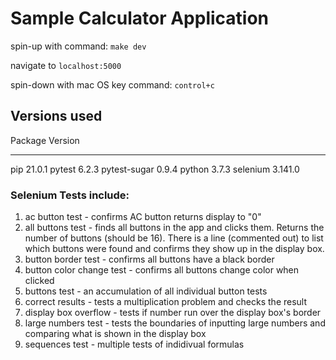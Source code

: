 
# Sample Calculator Application

spin-up with command: `make dev`

navigate to `localhost:5000`

spin-down with mac OS key command: `control+c`

## Versions used

Package            Version
------------------ -------
pip                21.0.1
pytest             6.2.3
pytest-sugar       0.9.4
python             3.7.3
selenium           3.141.0

### Selenium Tests include:
1. ac button test - confirms AC button returns display to "0"
2. all buttons test - finds all buttons in the app and clicks them. Returns the number of buttons (should be 16). There is a line (commented out) to list which buttons were found and confirms they show up in the display box.
3. button border test - confirms all buttons have a black border
4. button color change test - confirms all buttons change color when clicked
5. buttons test - an accumulation of all individual button tests
6. correct results - tests a multiplication problem and checks the result
7. display box overflow - tests if number run over the display box's border
8. large numbers test - tests the boundaries of inputting large numbers and comparing what is shown in the display box
9. sequences test - multiple tests of indidivual formulas